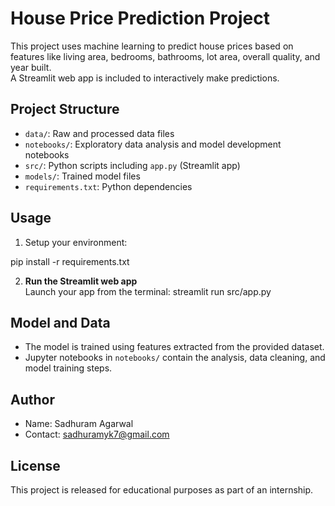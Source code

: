 # House Price Prediction Project

This project uses machine learning to predict house prices based on features like living area, bedrooms, bathrooms, lot area, overall quality, and year built.  
A Streamlit web app is included to interactively make predictions.

## Project Structure

- `data/`: Raw and processed data files  
- `notebooks/`: Exploratory data analysis and model development notebooks  
- `src/`: Python scripts including `app.py` (Streamlit app)  
- `models/`: Trained model files  
- `requirements.txt`: Python dependencies  

## Usage

1. Setup your environment:

pip install -r requirements.txt


2. **Run the Streamlit web app**  
Launch your app from the terminal:
streamlit run src/app.py


## Model and Data

- The model is trained using features extracted from the provided dataset.
- Jupyter notebooks in `notebooks/` contain the analysis, data cleaning, and model training steps.

## Author

- Name: Sadhuram Agarwal 
- Contact: sadhuramyk7@gmail.com

## License

This project is released for educational purposes as part of an internship.



